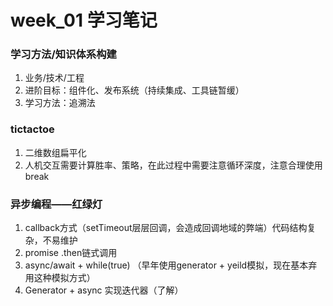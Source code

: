 # week_01 学习笔记
### 学习方法/知识体系构建 
1. 业务/技术/工程 
2. 进阶目标：组件化、发布系统（持续集成、工具链暂缓）
3. 学习方法：追溯法 
### tictactoe 
1. 二维数组扁平化 
2. 人机交互需要计算胜率、策略，在此过程中需要注意循环深度，注意合理使用break 

### 异步编程——红绿灯 
1. callback方式（setTimeout层层回调，会造成回调地域的弊端）代码结构复杂，不易维护 
2. promise .then链式调用  
3. async/await + while(true)  （早年使用generator + yeild模拟，现在基本弃用这种模拟方式）
4. Generator + async 实现迭代器（了解）